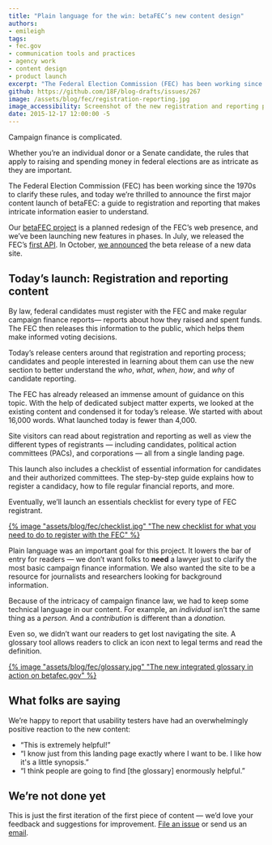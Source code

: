 ```yaml
---
title: "Plain language for the win: betaFEC’s new content design"
authors:
- emileigh
tags:
- fec.gov
- communication tools and practices
- agency work
- content design
- product launch
excerpt: "The Federal Election Commission (FEC) has been working since the 1970s to clarify the rules for raising and spending money in federal elections, and today we’re thrilled to announce the first major content launch of betaFEC: a guide to registration and reporting that makes intricate information easier to understand."
github: https://github.com/18F/blog-drafts/issues/267
image: /assets/blog/fec/registration-reporting.jpg
image_accessibility: Screenshot of the new registration and reporting page
date: 2015-12-17 12:00:00 -5
---
```


Campaign finance is complicated.

Whether you’re an individual donor or a Senate candidate, the rules that apply to raising and spending money in federal elections are as intricate as they are important.

The Federal Election Commission (FEC) has been working since the 1970s to clarify these rules, and today we’re thrilled to announce the first major content launch of betaFEC: a guide to registration and reporting that makes intricate information easier to understand.

Our [betaFEC project](http://beta.fec.gov) is a planned redesign of the FEC’s web presence, and we’ve been launching new features in phases. In July, we released the FEC’s [first API](https://18f.gsa.gov/2015/07/08/openfec-api/). In October, [we announced](https://18f.gsa.gov/2015/10/29/welcome-to-betafec/) the beta release of a new data site.

Today’s launch: Registration and reporting content
--------------------------------------------------

By law, federal candidates must register with the FEC and make regular campaign finance reports— reports about how they raised and spent funds. The FEC then releases this information to the public, which helps them make informed voting decisions.

Today’s release centers around that registration and reporting process; candidates and people interested in learning about them can use the new section to better understand the *who*, *what*, *when*, *how*, and *why* of candidate reporting.

The FEC has already released an immense amount of guidance on this topic. With the help of dedicated subject matter experts, we looked at the existing content and condensed it for today’s release. We started with about 16,000 words. What launched today is fewer than 4,000.

Site visitors can read about registration and reporting as well as view the different types of registrants — including candidates, political action committees (PACs), and corporations — all from a single landing page.

This launch also includes a checklist of essential information for candidates and their authorized committees. The step-by-step guide explains how to register a candidacy, how to file regular financial reports, and more.

Eventually, we’ll launch an essentials checklist for every type of FEC registrant.

[{% image "assets/blog/fec/checklist.jpg" "The new checklist for what you need to do to register with the FEC" %}](https://beta.fec.gov/registration-and-reporting/essentials-house-and-senate-candidates-and-committees/)

Plain language was an important goal for this project. It lowers the bar of entry for readers — we don’t want folks to **need** a lawyer just to clarify the most basic campaign finance information. We also wanted the site to be a resource for journalists and researchers looking for background information.

Because of the intricacy of campaign finance law, we had to keep some technical language in our content. For example, an *individual* isn’t the same thing as a *person.* And a *contribution* is different than a *donation.*

Even so, we didn’t want our readers to get lost navigating the site. A glossary tool allows readers to click an icon next to legal terms and read the definition.

[{% image "assets/blog/fec/glossary.jpg" "The new integrated glossary in action on betafec.gov" %}](https://beta.fec.gov/registration-and-reporting/essentials-house-and-senate-candidates-and-committees/)

What folks are saying
---------------------

We’re happy to report that usability testers have had an overwhelmingly positive reaction to the new content:

-   “This is extremely helpful!”
-   “I know just from this landing page exactly where I want to be. I like how it's a little synopsis.”
-   “I think people are going to find [the glossary] enormously helpful.”

We’re not done yet
------------------

This is just the first iteration of the first piece of content — we’d love your feedback and suggestions for improvement. [File an issue](https://github.com/18f/fec/issues) or send us an [email](mailto:betafeedback@fec.gov).
